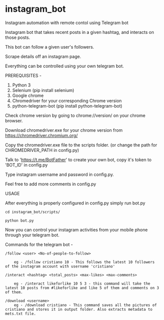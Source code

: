 # instagram_bot
Instagram automation with remote contol using Telegram bot

Instagram bot that takes recent posts in a given hashtag, and interacts on those posts.

This bot can follow a given user's followers.

Scrape details off an instagram page.

Everything can be controlled using your own telegram bot.


PREREQUISITES - 
1. Python 3
2. Selenium (pip install selenium)
3. Google chrome
4. Chromedriver for your corresponding Chrome version
5. python-telegram-bot (pip install python-telegram-bot)
	
Check chrome version by going to chrome://version/ on your chrome browser.

Download chromedriver.exe for your chrome version from https://chromedriver.chromium.org/

Copy the chromedriver.exe file to the scripts folder. (or change the path for CHROMEDRIVER_PATH in config.py)

Talk to 'https://t.me/BotFather' to create your own bot, copy it's token to 'BOT_ID' in config.py

Type instagram username and password in config.py.

Feel free to add more comments in config.py

USAGE 

After everything is properly configured in config.py simply run bot.py

	cd instagram_bot/scripts/
	
	python bot.py
	
Now you can control your instagram activities from your mobile phone through your telegram bot.

Commands for the telegram bot - 

	/follow <user> <No-of-people-to-follow>
	
		eg - /follow cristiano 10 - This follows the latest 10 followers of the instagram account with username 'cristiano'
		
	/interact <hashtag> <total_posts> <max-likes> <max-comments>
	
	   	eg - /interact likeforlike 10 5 3 - this command will take the latest 10 posts from #likeforlike and like 5 of them and comments on 3 of them.
		
	/download <username>
		eg - /download cristiano - This command saves all the pictures of cristiano and stores it in output folder. Also extracts metadata to mets.txt file.
